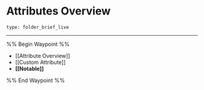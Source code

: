 # Attributes Overview
 
```ccard
type: folder_brief_live
```
 
---

%% Begin Waypoint %%
- [[Attribute Overview]]
- [[Custom Attribute]]
- **[[Notable]]**

%% End Waypoint %%